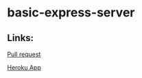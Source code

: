 # basic-express-server
## Links:
[Pull request](https://github.com/Mohammed-Awadallah/basic-express-server/pull/2)

[Heroku App](https://mohammed-awad-basic-express-se.herokuapp.com/)
